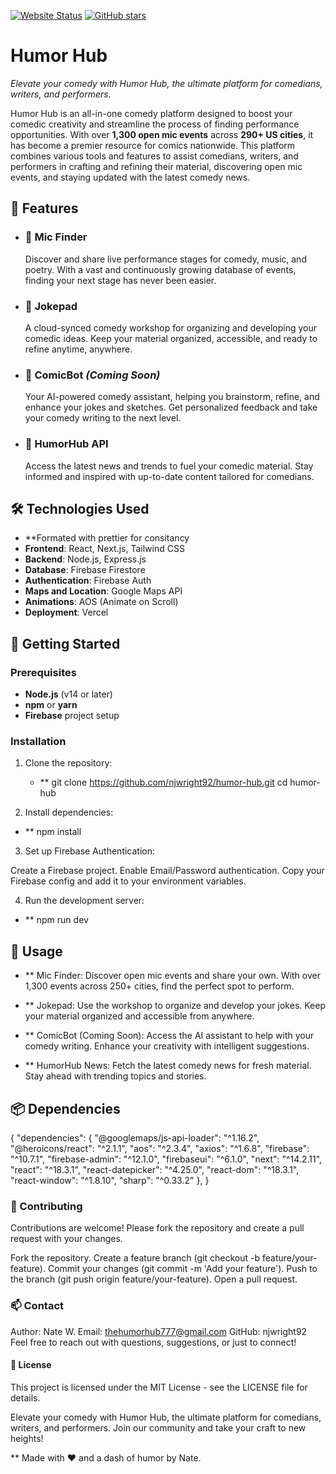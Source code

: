 [![Website Status](https://img.shields.io/website-up-down-green-red/http/thehumorhub.com.svg)](https://thehumorhub.com/)
[![GitHub stars](https://img.shields.io/github/stars/njwright92/humor-hub.svg)](https://github.com/njwright92/humorhub1/stargazers)

# Humor Hub

_Elevate your comedy with Humor Hub, the ultimate platform for comedians, writers, and performers._

Humor Hub is an all-in-one comedy platform designed to boost your comedic creativity and streamline the process of finding performance opportunities. With over **1,300 open mic events** across **290+ US cities**, it has become a premier resource for comics nationwide. This platform combines various tools and features to assist comedians, writers, and performers in crafting and refining their material, discovering open mic events, and staying updated with the latest comedy news.

## 🚀 Features

- ### 🎤 **Mic Finder**

  Discover and share live performance stages for comedy, music, and poetry. With a vast and continuously growing database of events, finding your next stage has never been easier.

- ### 📝 **Jokepad**

  A cloud-synced comedy workshop for organizing and developing your comedic ideas. Keep your material organized, accessible, and ready to refine anytime, anywhere.

- ### 🤖 **ComicBot** _(Coming Soon)_

  Your AI-powered comedy assistant, helping you brainstorm, refine, and enhance your jokes and sketches. Get personalized feedback and take your comedy writing to the next level.

- ### 📰 **HumorHub API**
  Access the latest news and trends to fuel your comedic material. Stay informed and inspired with up-to-date content tailored for comedians.

## 🛠️ Technologies Used
- **Formated with prettier for consitancy
- **Frontend**: React, Next.js, Tailwind CSS
- **Backend**: Node.js, Express.js
- **Database**: Firebase Firestore
- **Authentication**: Firebase Auth
- **Maps and Location**: Google Maps API
- **Animations**: AOS (Animate on Scroll)
- **Deployment**: Vercel

## 🎯 Getting Started

### Prerequisites

- **Node.js** (v14 or later)
- **npm** or **yarn**
- **Firebase** project setup

### Installation

1. Clone the repository:

   - \*\* git clone https://github.com/njwright92/humor-hub.git
     cd humor-hub

2. Install dependencies:

- \*\* npm install

3.  Set up Firebase Authentication:

Create a Firebase project.
Enable Email/Password authentication.
Copy your Firebase config and add it to your environment variables.

4. Run the development server:

- \*\* npm run dev

## 📖 Usage

- \*\* Mic Finder: Discover open mic events and share your own. With over 1,300 events across 250+ cities, find the perfect spot to perform.

- \*\* Jokepad: Use the workshop to organize and develop your jokes. Keep your material organized and accessible from anywhere.

- \*\* ComicBot (Coming Soon): Access the AI assistant to help with your comedy writing. Enhance your creativity with intelligent suggestions.

- \*\* HumorHub News: Fetch the latest comedy news for fresh material. Stay ahead with trending topics and stories.

## 📦 Dependencies

{
"dependencies": {
"@googlemaps/js-api-loader": "^1.16.2",
"@heroicons/react": "^2.1.1",
"aos": "^2.3.4",
"axios": "^1.6.8",
"firebase": "^10.7.1",
"firebase-admin": "^12.1.0",
"firebaseui": "^6.1.0",
"next": "^14.2.11",
"react": "^18.3.1",
"react-datepicker": "^4.25.0",
"react-dom": "^18.3.1",
"react-window": "^1.8.10",
"sharp": "^0.33.2"
},
}

### 🤝 Contributing

Contributions are welcome! Please fork the repository and create a pull request with your changes.

Fork the repository.
Create a feature branch (git checkout -b feature/your-feature).
Commit your changes (git commit -m 'Add your feature').
Push to the branch (git push origin feature/your-feature).
Open a pull request.

### 📫 Contact

Author: Nate W.
Email: thehumorhub777@gmail.com
GitHub: njwright92
Feel free to reach out with questions, suggestions, or just to connect!

#### 📄 License

This project is licensed under the MIT License - see the LICENSE file for details.

Elevate your comedy with Humor Hub, the ultimate platform for comedians, writers, and performers. Join our community and take your craft to new heights!

\*\* Made with ❤️ and a dash of humor by Nate.
